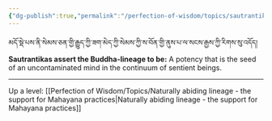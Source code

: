 ```yaml
---
{"dg-publish":true,"permalink":"/perfection-of-wisdom/topics/sautrantika/"}
---
```


མདོ་སྡེ་པས་ནི་སེམས་ཅན་གྱི་རྒྱུད་ཀྱི་ཟག་མེད་ཀྱི་སེམས་ཀྱི་ས་བོན་གྱི་ནུས་པ་ལ་སངས་རྒྱས་ཀྱི་རིགས་སུ་འདོད།
**Sautrantikas assert the Buddha-lineage to be:** A potency that is the seed of an uncontaminated mind in the continuum of sentient beings.

---
Up a level: [[Perfection of Wisdom/Topics/Naturally abiding lineage - the support for Mahayana practices\|Naturally abiding lineage - the support for Mahayana practices]]
